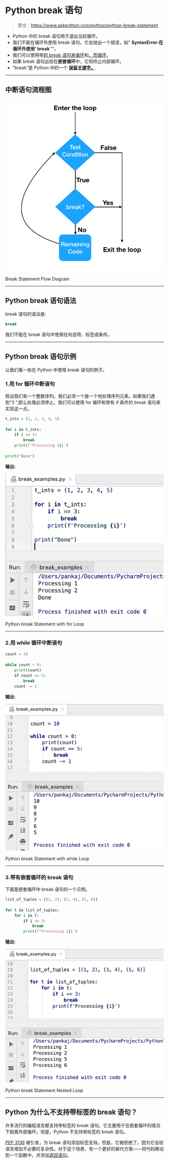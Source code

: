 # Python break 语句

> 原文：<https://www.askpython.com/python/python-break-statement>

*   Python 中的 break 语句用于退出当前循环。
*   我们不能在循环外使用 break 语句，它会抛出一个错误，如" **SyntaxError:在循环外使用' break '**"。
*   我们可以使用带[的 break 语句来循环](https://www.askpython.com/python/python-for-loop)和[，而循环](https://www.askpython.com/python/python-while-loop)。
*   如果 break 语句出现在**嵌套循环**中，它将终止内部循环。
*   “break”是 Python 中的一个 [**保留关键字。**](https://www.askpython.com/python/python-keywords)

* * *

## 中断语句流程图

![Break Statement Flow Diagram](img/28dda11d092c561d5b8731c57f8ed73b.png)

Break Statement Flow Diagram

* * *

## Python break 语句语法

break 语句的语法是:

```py
break

```

我们不能在 break 语句中使用任何选项、标签或条件。

* * *

## Python break 语句示例

让我们看一些在 Python 中使用 break 语句的例子。

### 1.用 for 循环中断语句

假设我们有一个整数序列。我们必须一个接一个地处理序列元素。如果我们遇到“3 ”,那么处理必须停止。我们可以使用 for 循环和带有 if 条件的 break 语句来实现这一点。

```py
t_ints = (1, 2, 3, 4, 5)

for i in t_ints:
    if i == 3:
        break
    print(f'Processing {i}')

print("Done")

```

**输出:**

![Python Break Statement For Loop](img/6cefdfcf083c61eb2cdf7ad1a75777f7.png)

Python break Statement with for Loop

* * *

### 2.用 while 循环中断语句

```py
count = 10

while count > 0:
    print(count)
    if count == 5:
        break
    count -= 1

```

**输出:**

![Python Break Statement While Loop](img/0153194be8ba005e6f833d1c9a53829c.png)

Python break Statement with while Loop

* * *

### 3.带有嵌套循环的 break 语句

下面是嵌套循环中 break 语句的一个示例。

```py
list_of_tuples = [(1, 2), (3, 4), (5, 6)]

for t in list_of_tuples:
    for i in t:
        if i == 3:
            break
        print(f'Processing {i}')

```

**输出:**

![Python Break Statement Nested Loop](img/124f66a01acd958e4ca293b5c2eeb99d.png)

Python break Statement Nested Loop

* * *

## Python 为什么不支持带标签的 break 语句？

许多流行的编程语言都支持带标签的 break 语句。它主要用于在嵌套循环的情况下脱离外部循环。但是，Python 不支持带标签的 break 语句。

[PEP 3136](https://peps.python.org/pep-3136/) 被引发，为 break 语句添加标签支持。但是，它被拒绝了，因为它会给语言增加不必要的复杂性。对于这个场景，有一个更好的替代方案——将代码移动到一个函数中，并添加[返回语句](https://www.askpython.com/python/python-return-statement)。